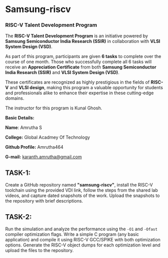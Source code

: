 # Samsung-riscv
### RISC-V Talent Development Program  
The **RISC-V Talent Development Program** is an initiative powered by **Samsung Semiconductor India Research (SSIR)** in collaboration with **VLSI System Design (VSD)**.  

As part of this program, participants are given **6 tasks** to complete over the course of one month. Those who successfully complete all 6 tasks will receive an **Appreciation Certificate** from both **Samsung Semiconductor India Research (SSIR)** and **VLSI System Design (VSD)**.  

These certificates are recognized as highly prestigious in the fields of **RISC-V** and **VLSI design**, making this program a valuable opportunity for students and professionals alike to enhance their expertise in these cutting-edge domains.  

The instructor for this program is Kunal Ghosh.

**Basic Details:**

**Name**: Amrutha S

**College:** Global Acadmey Of Technology 

**Github Profile:** Amrutha464

**G-mail:** karanth.amrutha@gmail.com

## TASK-1:
Create a GitHub repository named **"samsung-riscv"**, install the RISC-V toolchain using the provided VDI link, follow the steps from the shared lab videos, and capture dated snapshots of the work. Upload the snapshots to the repository with brief descriptions.

## TASK-2:
Run the simulation and analyze the performance using the `-O1` and `-Ofast` compiler optimization flags. Write a simple C program (any basic application) and compile it using RISC-V GCC/SPIKE with both optimization options. Generate the RISC-V object dumps for each optimization level and upload the files to the repository.
